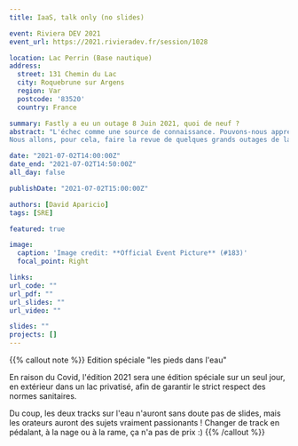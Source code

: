 ```yaml
---
title: IaaS, talk only (no slides) 

event: Riviera DEV 2021
event_url: https://2021.rivieradev.fr/session/1028

location: Lac Perrin (Base nautique)
address:
  street: 131 Chemin du Lac
  city: Roquebrune sur Argens
  region: Var
  postcode: '83520'
  country: France

summary: Fastly a eu un outage 8 Juin 2021, quoi de neuf ?
abstract: "L'échec comme une source de connaissance. Pouvons-nous apprendre des erreurs des plus grands ?
Nous allons, pour cela, faire la revue de quelques grands outages de la dernière décennie: Github, Google, Amazon, Facebook, Apple, Microsoft, Gitlab ou plus récemment Fastly À travers la lecture des post-mortems des incidents, nous analyserons la root cause, la mise en place de la remédiation, et en extraire des bonnes pratiques"

date: "2021-07-02T14:00:00Z"
date_end: "2021-07-02T14:50:00Z"
all_day: false

publishDate: "2021-07-02T15:00:00Z"

authors: [David Aparicio]
tags: [SRE]

featured: true

image:
  caption: 'Image credit: **Official Event Picture** (#183)'
  focal_point: Right

links:
url_code: ""
url_pdf: ""
url_slides: ""
url_video: ""

slides: ""
projects: []
---
```


{{% callout note %}}
Edition spéciale "les pieds dans l'eau"

En raison du Covid, l'édition 2021 sera une édition spéciale sur un seul jour, en extérieur dans un lac privatisé, afin de garantir le strict respect des normes sanitaires.

Du coup, les deux tracks sur l'eau n'auront sans doute pas de slides, mais les orateurs auront des sujets vraiment passionants ! Changer de track en pédalant, à la nage ou à la rame, ça n'a pas de prix :)
{{% /callout %}}